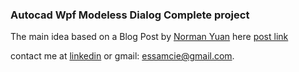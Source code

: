 ### Autocad Wpf Modeless Dialog Complete project

The main idea based on a Blog Post by [Norman Yuan](https://www.blogger.com/profile/09350392399498834066) here [post link](https://drive-cad-with-code.blogspot.com/2021/03/modeless-formwindow-do-something-and.html)

contact me at [linkedin](https://www.linkedin.com/in/essam-ali-a9a477136/) or gmail: essamcie@gmail.com.


